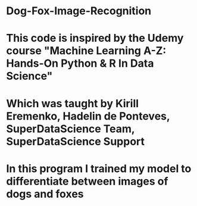 # Dog-Fox-Image-Recognition
# This code is inspired by the Udemy course "Machine Learning A-Z: Hands-On Python & R In Data Science"
# Which was taught by Kirill Eremenko, Hadelin de Ponteves, SuperDataScience Team, SuperDataScience Support
# In this program I trained my model to differentiate between images of dogs and foxes
